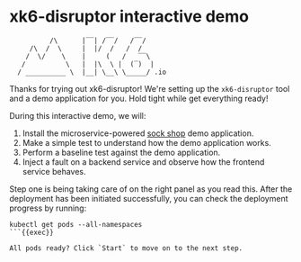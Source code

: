# xk6-disruptor interactive demo

```
          /\      |‾‾| /‾‾/   /‾‾/
     /\  /  \     |  |/  /   /  /
    /  \/    \    |     (   /   ‾‾\
   /          \   |  |\  \ |  (‾)  |
  / __________ \  |__| \__\ \_____/ .io
```

Thanks for trying out xk6-disruptor! We're setting up the `xk6-disruptor` tool and a demo application for you. Hold tight while get everything ready!

During this interactive demo, we will:

1. Install the microservice-powered [sock shop](https://github.com/microservices-demo/microservices-demo) demo application.
2. Make a simple test to understand how the demo application works.
3. Perform a baseline test against the demo application.
4. Inject a fault on a backend service and observe how the frontend service behaves.

Step one is being taking care of on the right panel as you read this. After the deployment has been initiated successfully, you can check the deployment progress by running:

```
kubectl get pods --all-namespaces
```{{exec}}

All pods ready? Click `Start` to move on to the next step.
